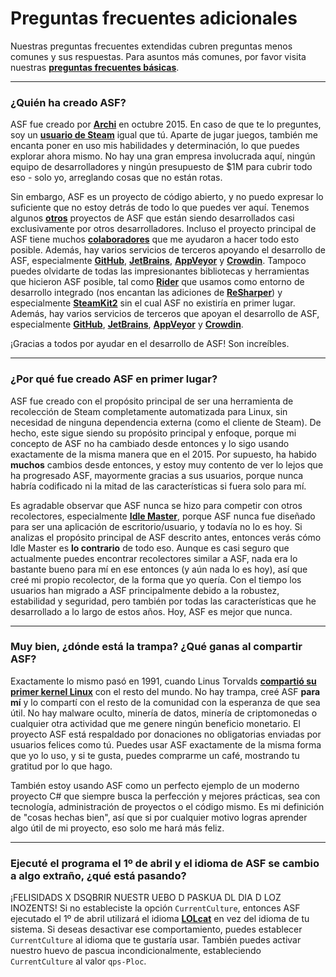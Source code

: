 # Preguntas frecuentes adicionales

Nuestras preguntas frecuentes extendidas cubren preguntas menos comunes y sus respuestas. Para asuntos más comunes, por favor visita nuestras **[preguntas frecuentes básicas](https://github.com/JustArchiNET/ArchiSteamFarm/wiki/FAQ-es-es)**.

---

### ¿Quién ha creado ASF?

ASF fue creado por **[Archi](https://github.com/JustArchi)** en octubre 2015. En caso de que te lo preguntes, soy un **[usuario de Steam](https://steamcommunity.com/profiles/76561198006963719)** igual que tú. Aparte de jugar juegos, también me encanta poner en uso mis habilidades y determinación, lo que puedes explorar ahora mismo. No hay una gran empresa involucrada aquí, ningún equipo de desarrolladores y ningún presupuesto de $1M para cubrir todo eso - solo yo, arreglando cosas que no están rotas.

Sin embargo, ASF es un proyecto de código abierto, y no puedo expresar lo suficiente que no estoy detrás de todo lo que puedes ver aquí. Tenemos algunos **[otros](https://github.com/JustArchiNET?q=ASF-)** proyectos de ASF que están siendo desarrollados casi exclusivamente por otros desarrolladores. Incluso el proyecto principal de ASF tiene muchos **[colaboradores](https://github.com/JustArchiNET/ArchiSteamFarm/graphs/contributors)** que me ayudaron a hacer todo esto posible. Además, hay varios servicios de terceros apoyando el desarrollo de ASF, especialmente **[GitHub](https://github.com)**, **[JetBrains](https://www.jetbrains.com)**, **[AppVeyor](https://www.appveyor.com)** y **[Crowdin](https://crowdin.com)**. Tampoco puedes olvidarte de todas las impresionantes bibliotecas y herramientas que hicieron ASF posible, tal como **[Rider](https://www.jetbrains.com/rider)** que usamos como entorno de desarrollo integrado (nos encantan las adiciones de **[ReSharper](https://www.jetbrains.com/resharper)**) y especialmente **[SteamKit2](https://github.com/SteamRE/SteamKit)** sin el cual ASF no existiría en primer lugar. Además, hay varios servicios de terceros que apoyan el desarrollo de ASF, especialmente **[GitHub](https://github.com)**, **[JetBrains](https://www.jetbrains.com)**, **[AppVeyor](https://www.appveyor.com)** y **[Crowdin](https://crowdin.com)**.

¡Gracias a todos por ayudar en el desarrollo de ASF! Son increíbles.

---

### ¿Por qué fue creado ASF en primer lugar?

ASF fue creado con el propósito principal de ser una herramienta de recolección de Steam completamente automatizada para Linux, sin necesidad de ninguna dependencia externa (como el cliente de Steam). De hecho, este sigue siendo su propósito principal y enfoque, porque mi concepto de ASF no ha cambiado desde entonces y lo sigo usando exactamente de la misma manera que en el 2015. Por supuesto, ha habido **muchos** cambios desde entonces, y estoy muy contento de ver lo lejos que ha progresado ASF, mayormente gracias a sus usuarios, porque nunca habría codificado ni la mitad de las características si fuera solo para mí.

Es agradable observar que ASF nunca se hizo para competir con otros recolectores, especialmente **[Idle Master](https://www.steamidlemaster.com)**, porque ASF nunca fue diseñado para ser una aplicación de escritorio/usuario, y todavía no lo es hoy. Si analizas el propósito principal de ASF descrito antes, entonces verás cómo Idle Master es **lo contrario** de todo eso. Aunque es casi seguro que actualmente puedes encontrar recolectores similar a ASF, nada era lo bastante bueno para mí en ese entonces (y aún nada lo es hoy), así que creé mi propio recolector, de la forma que yo quería. Con el tiempo los usuarios han migrado a ASF principalmente debido a la robustez, estabilidad y seguridad, pero también por todas las características que he desarrollado a lo largo de estos años. Hoy, ASF es mejor que nunca.

---

### Muy bien, ¿dónde está la trampa? ¿Qué ganas al compartir ASF?

Exactamente lo mismo pasó en 1991, cuando Linus Torvalds **[compartió su primer kernel Linux](https://groups.google.com/forum/#!msg/comp.os.Minix/dlNtH7RRrGA/SwRavCzVE7gJ)** con el resto del mundo. No hay trampa, creé ASF **para mí** y lo compartí con el resto de la comunidad con la esperanza de que sea útil. No hay malware oculto, minería de datos, minería de criptomonedas o cualquier otra actividad que me genere ningún beneficio monetario. El proyecto ASF está respaldado por donaciones no obligatorias enviadas por usuarios felices como tú. Puedes usar ASF exactamente de la misma forma que yo lo uso, y si te gusta, puedes comprarme un café, mostrando tu gratitud por lo que hago.

También estoy usando ASF como un perfecto ejemplo de un moderno proyecto C# que siempre busca la perfección y mejores prácticas, sea con tecnología, administración de proyectos o el código mismo. Es mi definición de "cosas hechas bien", así que si por cualquier motivo logras aprender algo útil de mi proyecto, eso solo me hará más feliz.

---

### Ejecuté el programa el 1º de abril y el idioma de ASF se cambio a algo extraño, ¿qué está pasando?

¡FELISIDADS X DSQBRIR NUESTR UEBO D PASKUA DL DIA D LOZ INOZENTS! Si no estableciste la opción `CurrentCulture`, entonces ASF ejecutado el 1º de abril utilizará el idioma **[LOLcat](https://es.wikipedia.org/wiki/Lolcat)** en vez del idioma de tu sistema. Si deseas desactivar ese comportamiento, puedes establecer `CurrentCulture` al idioma que te gustaría usar. También puedes activar nuestro huevo de pascua incondicionalmente, estableciendo `CurrentCulture` al valor `qps-Ploc`.